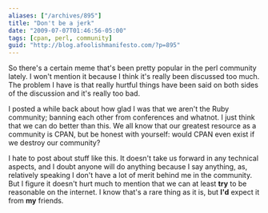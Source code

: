 ```yaml
---
aliases: ["/archives/895"]
title: "Don't be a jerk"
date: "2009-07-07T01:46:56-05:00"
tags: [cpan, perl, community]
guid: "http://blog.afoolishmanifesto.com/?p=895"
---
```

So there's a certain meme that's been pretty popular in the perl community lately. I won't mention it because I think it's really been discussed too much. The problem I have is that really hurtful things have been said on both sides of the discussion and it's really too bad.

I posted a while back about how glad I was that we aren't the Ruby community; banning each other from conferences and whatnot. I just think that we can do better than this. We all know that our greatest resource as a community is CPAN, but be honest with yourself: would CPAN even exist if we destroy our community?

I hate to post about stuff like this. It doesn't take us forward in any technical aspects, and I doubt anyone will do anything because I say anything, as, relatively speaking I don't have a lot of merit behind me in the community. But I figure it doesn't hurt much to mention that we can at least **try** to be reasonable on the internet. I know that's a rare thing as it is, but **I'd** expect it from **my** friends.

